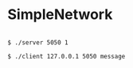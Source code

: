 # SimpleNetwork

<pre><code>
$ ./server 5050 1 <br>
$ ./client 127.0.0.1 5050 message
</code></pre>

